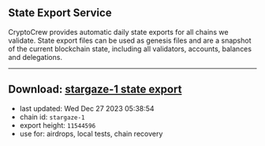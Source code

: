 ## State Export Service
CryptoCrew provides automatic daily state exports for all chains we validate. State export files can be used as genesis files and are a snapshot of the current blockchain state, including all validators, accounts, balances and delegations.

---
**Download: [stargaze-1 state export](https://dl.ccvalidators.com/SERVICE/stargaze/stargaze-1_export_11544596.json)**
---

- last updated: Wed Dec 27 2023 05:38:54
- chain id: `stargaze-1`
- export height: `11544596`
- use for: airdrops, local tests, chain recovery
